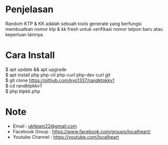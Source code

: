 # Penjelasan
Random KTP & KK adalah sebuah tools generate yang berfungsi membuatkan nomor ktp & kk fresh untuk verifikasi nomor telpon baru atau keperluan lainnya.

# Cara Install
$ apt update && apt upgrade<br>
$ apt install php php-cli php-curl php-dev curl git<br>
$ git clone https://github.com/kyo1337/randktpkkv1<br>
$ cd randktpkkv1<br>
$ php ktpkk.php<br>

# Note
- Email : uklteam22@gmail.com
- Facebook Group : https://www.facebook.com/groups/localheart/
- Youtube Channel : https://youtube.com/localheart
